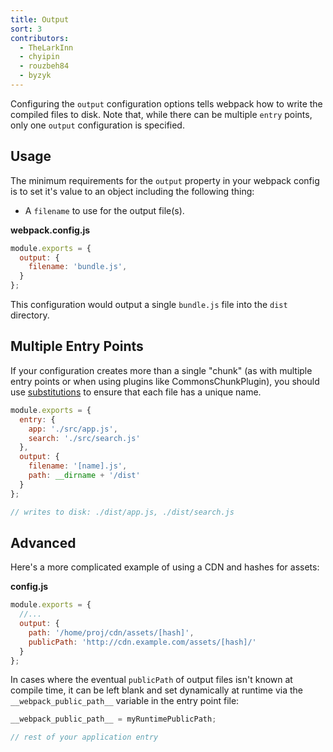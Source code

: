 ```yaml
---
title: Output
sort: 3
contributors:
  - TheLarkInn
  - chyipin
  - rouzbeh84
  - byzyk
---
```


Configuring the `output` configuration options tells webpack how to write the compiled files to disk. Note that, while there can be multiple `entry` points, only one `output` configuration is specified.


## Usage

The minimum requirements for the `output` property in your webpack config is to set it's value to an object including the following thing:

- A `filename` to use for the output file(s).

**webpack.config.js**

```javascript
module.exports = {
  output: {
    filename: 'bundle.js',
  }
};
```

This configuration would output a single `bundle.js` file into the `dist` directory.


## Multiple Entry Points

If your configuration creates more than a single "chunk" (as with multiple entry points or when using plugins like CommonsChunkPlugin), you should use [substitutions](/configuration/output#output-filename) to ensure that each file has a unique name.

```javascript
module.exports = {
  entry: {
    app: './src/app.js',
    search: './src/search.js'
  },
  output: {
    filename: '[name].js',
    path: __dirname + '/dist'
  }
};

// writes to disk: ./dist/app.js, ./dist/search.js
```


## Advanced

Here's a more complicated example of using a CDN and hashes for assets:

**config.js**

```javascript
module.exports = {
  //...
  output: {
    path: '/home/proj/cdn/assets/[hash]',
    publicPath: 'http://cdn.example.com/assets/[hash]/'
  }
};
```

In cases where the eventual `publicPath` of output files isn't known at compile time, it can be left blank and set dynamically at runtime via the `__webpack_public_path__` variable in the entry point file:

```javascript
__webpack_public_path__ = myRuntimePublicPath;

// rest of your application entry
```
